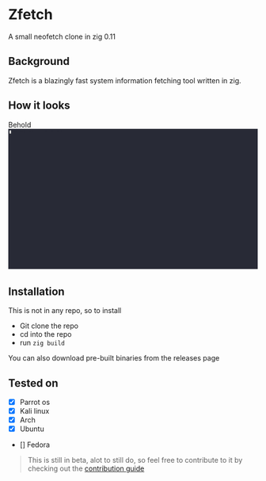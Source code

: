 # Zfetch
A small neofetch clone in zig 0.11

## Background
Zfetch is a blazingly fast system information fetching tool written in zig.

## How it looks
Behold
![zfetch](zfetch.gif)

## Installation
This is not in any repo, so to install

- Git clone the repo
- cd into the repo
- run `zig build`

You can also download pre-built binaries from the releases page


## Tested on
- [x] Parrot os 
- [x] Kali linux 
- [x] Arch 
- [x] Ubuntu 
- [] Fedora 

> This is still in beta, alot to still do, so feel free to contribute to it by checking out the [contribution guide](https://github.com/pop-ecx/zfetch/blob/master/contributing.md)
